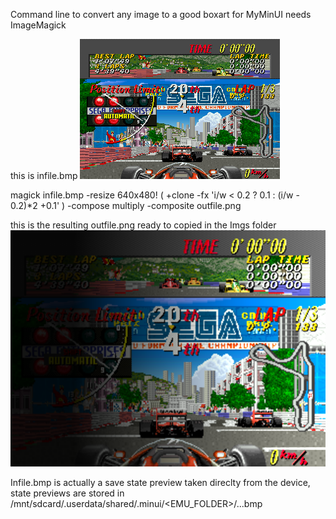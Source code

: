 Command line to convert any image to a good boxart for MyMinUI
needs ImageMagick 

this is infile.bmp
![MyMinUI](./github/gamename.png)

magick infile.bmp -resize 640x480! \( +clone -fx 'i/w < 0.2 ? 0.1 : (i/w - 0.2)*2 +0.1' \) -compose multiply -composite outfile.png

this is the resulting outfile.png ready to copied in the Imgs folder
![MyMinUI](./github/boxart.png)

Infile.bmp is actually a save state preview taken direclty from the device, state previews are stored in /mnt/sdcard/.userdata/shared/.minui/<EMU_FOLDER>/<gamename>.<ext>.<slot>.bmp